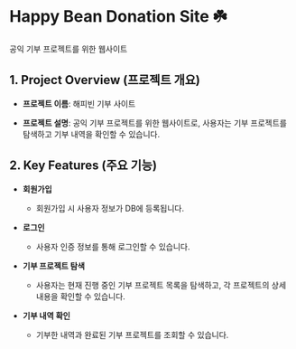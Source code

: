 # Happy Bean Donation Site ☘️

공익 기부 프로젝트를 위한 웹사이트


## 1. Project Overview (프로젝트 개요)  

- **프로젝트 이름**: 해피빈 기부 사이트  

- **프로젝트 설명**: 공익 기부 프로젝트를 위한 웹사이트로, 사용자는 기부 프로젝트를 탐색하고 기부 내역을 확인할 수 있습니다.


## 2. Key Features (주요 기능)  

- **회원가입**  
  - 회원가입 시 사용자 정보가 DB에 등록됩니다.  

- **로그인**  
  - 사용자 인증 정보를 통해 로그인할 수 있습니다.  

- **기부 프로젝트 탐색**  
  - 사용자는 현재 진행 중인 기부 프로젝트 목록을 탐색하고, 각 프로젝트의 상세 내용을 확인할 수 있습니다.  

- **기부 내역 확인**  
  - 기부한 내역과 완료된 기부 프로젝트를 조회할 수 있습니다.  


